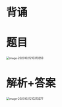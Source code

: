# 背诵





# 题目

<img src="https://cvp.oss-cn-shanghai.aliyuncs.com/picgo/202310212103425.png" alt="image-20231021210313359" style="zoom:50%;" />



# 解析+答案

<img src="https://cvp.oss-cn-shanghai.aliyuncs.com/picgo/202310212102375.png" alt="image-20231021210213277" style="zoom:50%;" />



